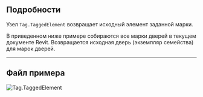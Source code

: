 ## Подробности
Узел `Tag.TaggedElement` возвращает исходный элемент заданной марки.

В приведенном ниже примере собираются все марки дверей в текущем документе Revit. Возвращается исходная дверь (экземпляр семейства) для марок дверей.
___
## Файл примера

![Tag.TaggedElement](./Revit.Elements.Tag.TaggedElement_img.jpg)

